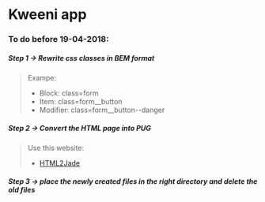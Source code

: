 # Kweeni app 

### To do before 19-04-2018:

##### Step 1 -> Rewrite css classes in BEM format 
>Exampe: 
> - Block: class=form 
> - Item: class=form__button 
> - Modifier: class=form__button--danger

##### Step 2 -> Convert the HTML page into PUG

>Use this website:
> - [HTML2Jade](http://html2jade.org/)

##### Step 3 -> place the newly created files in the right directory and delete the old files